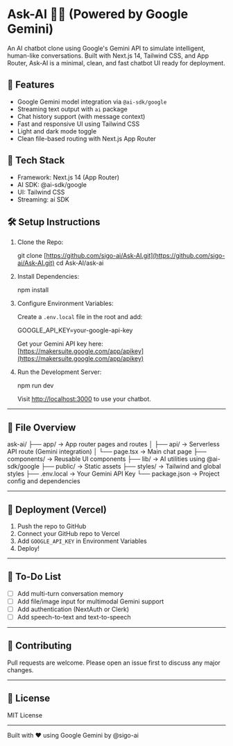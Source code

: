 # Ask-AI 🤖✨ (Powered by Google Gemini)

An AI chatbot clone using Google's Gemini API to simulate intelligent, human-like conversations. Built with Next.js 14, Tailwind CSS, and App Router, Ask-AI is a minimal, clean, and fast chatbot UI ready for deployment.

## 🌟 Features

* Google Gemini model integration via `@ai-sdk/google`
* Streaming text output with `ai` package
* Chat history support (with message context)
* Fast and responsive UI using Tailwind CSS
* Light and dark mode toggle
* Clean file-based routing with Next.js App Router

## 🧰 Tech Stack

* Framework: Next.js 14 (App Router)
* AI SDK: @ai-sdk/google
* UI: Tailwind CSS
* Streaming: ai SDK

## 🛠️ Setup Instructions

1. Clone the Repo:

   git clone [https://github.com/sigo-ai/Ask-AI.git](https://github.com/sigo-ai/Ask-AI.git)
   cd Ask-AI/ask-ai

2. Install Dependencies:

   npm install

3. Configure Environment Variables:

   Create a `.env.local` file in the root and add:

   GOOGLE\_API\_KEY=your-google-api-key

   Get your Gemini API key here: [https://makersuite.google.com/app/apikey](https://makersuite.google.com/app/apikey)

4. Run the Development Server:

   npm run dev

   Visit [http://localhost:3000](http://localhost:3000) to use your chatbot.

---

## 🧪 File Overview

ask-ai/
├── app/                      → App router pages and routes
│   ├── api/                  → Serverless API route (Gemini integration)
│   └── page.tsx              → Main chat page
├── components/               → Reusable UI components
├── lib/                      → AI utilities using @ai-sdk/google
├── public/                   → Static assets
├── styles/                   → Tailwind and global styles
├── .env.local                → Your Gemini API Key
└── package.json              → Project config and dependencies

---

## 🚀 Deployment (Vercel)

1. Push the repo to GitHub
2. Connect your GitHub repo to Vercel
3. Add `GOOGLE_API_KEY` in Environment Variables
4. Deploy!

---

## 📌 To-Do List

* [ ] Add multi-turn conversation memory
* [ ] Add file/image input for multimodal Gemini support
* [ ] Add authentication (NextAuth or Clerk)
* [ ] Add speech-to-text and text-to-speech

---

## 🤝 Contributing

Pull requests are welcome. Please open an issue first to discuss any major changes.

---

## 📄 License

MIT License

---

Built with ❤️ using Google Gemini by @sigo-ai

